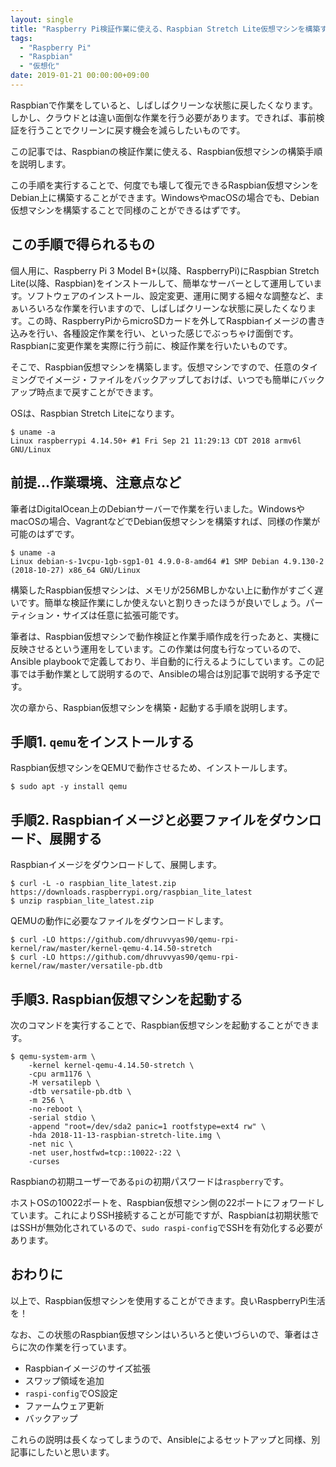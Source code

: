 ```yaml
---
layout: single
title: "Raspberry Pi検証作業に使える、Raspbian Stretch Lite仮想マシンを構築する"
tags:
  - "Raspberry Pi"
  - "Raspbian"
  - "仮想化"
date: 2019-01-21 00:00:00+09:00
---
```


Raspbianで作業をしていると、しばしばクリーンな状態に戻したくなります。しかし、クラウドとは違い面倒な作業を行う必要があります。できれば、事前検証を行うことでクリーンに戻す機会を減らしたいものです。

この記事では、Raspbianの検証作業に使える、Raspbian仮想マシンの構築手順を説明します。

この手順を実行することで、何度でも壊して復元できるRaspbian仮想マシンをDebian上に構築することができます。WindowsやmacOSの場合でも、Debian仮想マシンを構築することで同様のことができるはずです。

## この手順で得られるもの

個人用に、Raspberry Pi 3 Model B+(以降、RaspberryPi)にRaspbian Stretch Lite(以降、Raspbian)をインストールして、簡単なサーバーとして運用しています。ソフトウェアのインストール、設定変更、運用に関する細々な調整など、まぁいろいろな作業を行いますので、しばしばクリーンな状態に戻したくなります。この時、RaspberryPiからmicroSDカードを外してRaspbianイメージの書き込みを行い、各種設定作業を行い、といった感じでぶっちゃけ面倒です。Raspbianに変更作業を実際に行う前に、検証作業を行いたいものです。

そこで、Raspbian仮想マシンを構築します。仮想マシンですので、任意のタイミングでイメージ・ファイルをバックアップしておけば、いつでも簡単にバックアップ時点まで戻すことができます。

OSは、Raspbian Stretch Liteになります。

```
$ uname -a
Linux raspberrypi 4.14.50+ #1 Fri Sep 21 11:29:13 CDT 2018 armv6l GNU/Linux
```

## 前提…作業環境、注意点など

筆者はDigitalOcean上のDebianサーバーで作業を行いました。WindowsやmacOSの場合、VagrantなどでDebian仮想マシンを構築すれば、同様の作業が可能のはずです。

```
$ uname -a
Linux debian-s-1vcpu-1gb-sgp1-01 4.9.0-8-amd64 #1 SMP Debian 4.9.130-2 (2018-10-27) x86_64 GNU/Linux
```

構築したRaspbian仮想マシンは、メモリが256MBしかない上に動作がすごく遅いです。簡単な検証作業にしか使えないと割りきったほうが良いでしょう。パーティション・サイズは任意に拡張可能です。

筆者は、Raspbian仮想マシンで動作検証と作業手順作成を行ったあと、実機に反映させるという運用をしています。この作業は何度も行なっているので、Ansible playbookで定義しており、半自動的に行えるようにしています。この記事では手動作業として説明するので、Ansibleの場合は別記事で説明する予定です。

次の章から、Raspbian仮想マシンを構築・起動する手順を説明します。

## 手順1. `qemu`をインストールする

Raspbian仮想マシンをQEMUで動作させるため、インストールします。

```
$ sudo apt -y install qemu
```

## 手順2. Raspbianイメージと必要ファイルをダウンロード、展開する

Raspbianイメージをダウンロードして、展開します。

```
$ curl -L -o raspbian_lite_latest.zip https://downloads.raspberrypi.org/raspbian_lite_latest
$ unzip raspbian_lite_latest.zip
```

QEMUの動作に必要なファイルをダウンロードします。

```
$ curl -LO https://github.com/dhruvvyas90/qemu-rpi-kernel/raw/master/kernel-qemu-4.14.50-stretch
$ curl -LO https://github.com/dhruvvyas90/qemu-rpi-kernel/raw/master/versatile-pb.dtb
```

## 手順3. Raspbian仮想マシンを起動する

次のコマンドを実行することで、Raspbian仮想マシンを起動することができます。

```
$ qemu-system-arm \
    -kernel kernel-qemu-4.14.50-stretch \
    -cpu arm1176 \
    -M versatilepb \
    -dtb versatile-pb.dtb \
    -m 256 \
    -no-reboot \
    -serial stdio \
    -append "root=/dev/sda2 panic=1 rootfstype=ext4 rw" \
    -hda 2018-11-13-raspbian-stretch-lite.img \
    -net nic \
    -net user,hostfwd=tcp::10022-:22 \
    -curses
```

Raspbianの初期ユーザーである`pi`の初期パスワードは`raspberry`です。

ホストOSの10022ポートを、Raspbian仮想マシン側の22ポートにフォワードしています。これによりSSH接続することが可能ですが、Raspbianは初期状態ではSSHが無効化されているので、`sudo raspi-config`でSSHを有効化する必要があります。

## おわりに

以上で、Raspbian仮想マシンを使用することができます。良いRaspberryPi生活を！

なお、この状態のRaspbian仮想マシンはいろいろと使いづらいので、筆者はさらに次の作業を行っています。

- Raspbianイメージのサイズ拡張
- スワップ領域を追加
- `raspi-config`でOS設定
- ファームウェア更新
- バックアップ

これらの説明は長くなってしまうので、Ansibleによるセットアップと同様、別記事にしたいと思います。

